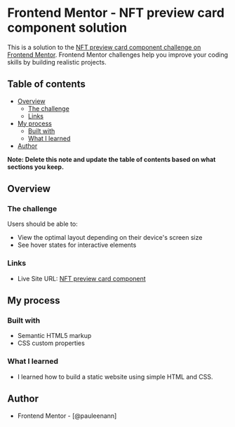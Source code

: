 # Frontend Mentor - NFT preview card component solution

This is a solution to the [NFT preview card component challenge on Frontend Mentor](https://www.frontendmentor.io/challenges/nft-preview-card-component-SbdUL_w0U). Frontend Mentor challenges help you improve your coding skills by building realistic projects.

## Table of contents

- [Overview](#overview)
  - [The challenge](#the-challenge)
  - [Links](#links)
- [My process](#my-process)
  - [Built with](#built-with)
  - [What I learned](#what-i-learned)
- [Author](#author)

**Note: Delete this note and update the table of contents based on what sections you keep.**

## Overview

### The challenge

Users should be able to:

- View the optimal layout depending on their device's screen size
- See hover states for interactive elements

### Links

- Live Site URL: [NFT preview card component](https://65c0851099ee79f5387e9931--helpful-daffodil-a34349.netlify.app/)

## My process

### Built with

- Semantic HTML5 markup
- CSS custom properties

### What I learned

- I learned how to build a static website using simple HTML and CSS.

## Author

- Frontend Mentor - [@pauleenann]
